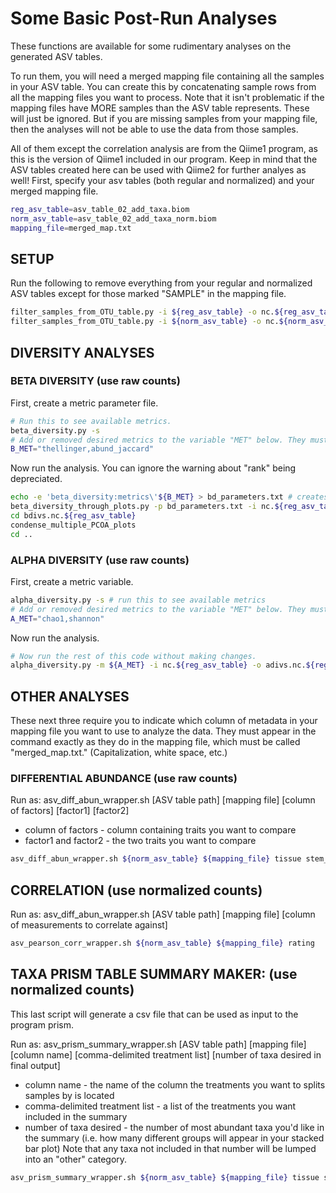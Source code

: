 # Some Basic Post-Run Analyses

These functions are available for some rudimentary analyses on the generated ASV tables. 

To run them, you will need a merged mapping file containing all the samples in your ASV table. You can create this by concatenating sample rows from all the mapping files you want to process. Note that it isn't problematic if the mapping files have MORE samples than the ASV table represents. These will just be ignored. But if you are missing samples from your mapping file, then the analyses will not be able to use the data from those samples. 

All of them except the correlation analysis are from the Qiime1 program, as this is the version of Qiime1 included in our program.
Keep in mind that the ASV tables created here can be used with Qiime2 for further analyes as well!
First, specify your asv tables (both regular and normalized) and your merged mapping file.
```sh 
reg_asv_table=asv_table_02_add_taxa.biom
norm_asv_table=asv_table_02_add_taxa_norm.biom
mapping_file=merged_map.txt
```

## SETUP
Run the following to remove everything from your regular and normalized ASV tables except for those marked "SAMPLE" in the mapping file.
```sh 
filter_samples_from_OTU_table.py -i ${reg_asv_table} -o nc.${reg_asv_table} -m ${mapping_file} --valid_states "SampleType:SAMPLE"
filter_samples_from_OTU_table.py -i ${norm_asv_table} -o nc.${norm_asv_table} -m ${mapping_file} --valid_states "SampleType:SAMPLE"
```


## DIVERSITY ANALYSES
### BETA DIVERSITY (use raw counts)
First, create a metric parameter file.
```sh 
# Run this to see available metrics.
beta_diversity.py -s 
# Add or removed desired metrics to the variable "MET" below. They must have commas between them. 
B_MET="thellinger,abund_jaccard"
```
Now run the analysis. You can ignore the warning about "rank" being depreciated.
```sh 
echo -e 'beta_diversity:metrics\'${B_MET} > bd_parameters.txt # creates parameter file
beta_diversity_through_plots.py -p bd_parameters.txt -i nc.${reg_asv_table} -m ${mapping_file} -o bdivs.nc.${reg_asv_table} # runs analysis
cd bdivs.nc.${reg_asv_table}
condense_multiple_PCOA_plots
cd ..
```

### ALPHA DIVERSITY (use raw counts)
First, create a metric variable.
```sh
alpha_diversity.py -s # run this to see available metrics
# Add or removed desired metrics to the variable "MET" below. They must have commas between them. 
A_MET="chao1,shannon"
```
Now run the analysis.
```sh
# Now run the rest of this code without making changes. 
alpha_diversity.py -m ${A_MET} -i nc.${reg_asv_table} -o adivs.nc.${reg_asv_table}.txt
```


## OTHER ANALYSES
These next three require you to indicate which column of metadata in your mapping file you want to use to analyze the data. They must appear in the command exactly as they do in the mapping file, which must be called "merged_map.txt." (Capitalization, white space, etc.)
### DIFFERENTIAL ABUNDANCE (use raw counts)
Run as: 
asv_diff_abun_wrapper.sh [ASV table path] [mapping file] [column of factors] [factor1] [factor2]
- column of factors - column containing traits you want to compare
- factor1 and factor2 - the two traits you want to compare
```sh
asv_diff_abun_wrapper.sh ${norm_asv_table} ${mapping_file} tissue stem_whole stem_scrapings
```

## CORRELATION (use normalized counts)
Run as: 
asv_diff_abun_wrapper.sh [ASV table path] [mapping file] [column of measurements to correlate against]
```sh
asv_pearson_corr_wrapper.sh ${norm_asv_table} ${mapping_file} rating
```

## TAXA PRISM TABLE SUMMARY MAKER: (use normalized counts)
This last script will generate a csv file that can be used as input to the program prism. 

Run as: 
asv_prism_summary_wrapper.sh [ASV table path] [mapping file] [column name] [comma-delimited treatment list] [number of taxa desired in final output]
- column name - the name of the column the treatments you want to splits samples by is located
- comma-delimited treatment list - a list of the treatments you want included in the summary
- number of taxa desired - the number of most abundant taxa you'd like in the summary (i.e. how many different groups will appear in your stacked bar plot)
Note that any taxa not included in that number will be lumped into an "other" category.
```sh
asv_prism_summary_wrapper.sh ${norm_asv_table} ${mapping_file} tissue stem_whole,leaf_scrapings,leaf_whole 20
```

